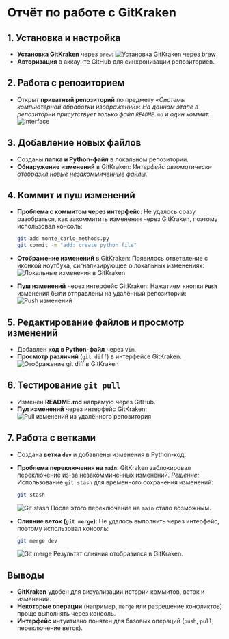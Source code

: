 # Отчёт по работе с GitKraken

## 1. Установка и настройка
- **Установка GitKraken** через `brew`:
  ![Установка GitKraken через brew](brew_install.jpg)
- **Авторизация** в аккаунте GitHub для синхронизации репозиториев.

## 2. Работа с репозиторием
- Открыт **приватный репозиторий** по предмету *«Системы компьютерной обработки изображений»*:
  *На данном этапе в репозитории присутствует только файл `README.md` и один коммит.*
  ![Interface](intefrace.jpg)

## 3. Добавление новых файлов
- Созданы **папка и Python-файл** в локальном репозитории.
- **Обнаружение изменений** в GitKraken:
  *Интерфейс автоматически отобразил новые незакоммиченные файлы.*

## 4. Коммит и пуш изменений
- **Проблема с коммитом через интерфейс**:
  Не удалось сразу разобраться, как закоммитить изменения через GitKraken, поэтому использовал консоль:
  ```bash
  git add monte_carlo_methods.py
  git commit -m "add: create python file"
  ```
- **Отображение изменений** в GitKraken:
  Появилось ответвление с иконкой ноутбука, сигнализирующее о локальных изменениях:
  ![Локальные изменения в GitKraken](commit.jpg)

- **Пуш изменений** через интерфейс GitKraken:
  Нажатием кнопки **`Push`** изменения были отправлены на удалённый репозиторий:
  ![Push изменений](push.jpg)

## 5. Редактирование файлов и просмотр изменений
- Добавлен **код в Python-файл** через `Vim`.
- **Просмотр различий** (`git diff`) в интерфейсе GitKraken:
  ![Отображение git diff в GitKraken](git_diff.jpg)

## 6. Тестирование `git pull`
- Изменён **README.md** напрямую через GitHub.
- **Пул изменений** через интерфейс GitKraken:
  ![Pull изменений из удалённого репозитория](pull.jpg)

## 7. Работа с ветками
- Создана **ветка `dev`** и добавлены изменения в Python-код.
- **Проблема переключения на `main`**:
  GitKraken заблокировал переключение из-за незакоммиченных изменений.
  *Решение:* Использование `git stash` для временного сохранения изменений:
  ```bash
  git stash
  ```
  ![Git stash](stash.jpg)
  После этого переключение на `main` стало возможным.

- **Слияние веток (`git merge`)**:
  Не удалось выполнить через интерфейс, поэтому использовал консоль:
  ```bash
  git merge dev
  ```
  ![Git merge](merge.jpg)
  Результат слияния отобразился в GitKraken.

## Выводы
- **GitKraken** удобен для визуализации истории коммитов, веток и изменений.
- **Некоторые операции** (например, `merge` или разрешение конфликтов) проще выполнять через консоль.
- **Интерфейс** интуитивно понятен для базовых операций (`push`, `pull`, переключение веток).
